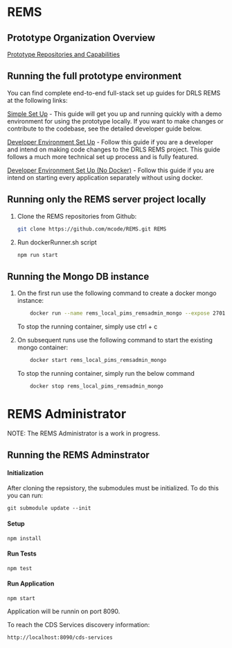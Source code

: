 # REMS

## Prototype Organization Overview
[Prototype Repositories and Capabilities](PrototypeRepositoriesAndCapabilities.md)

## Running the full prototype environment

You can find complete end-to-end full-stack set up guides for DRLS REMS at the following links:

[Simple Set Up](SimpleSetupGuide.md) - This guide will get you up and running quickly with a demo environment for using the prototype locally. If you want to make changes or contribute to the codebase, see the detailed developer guide below.

[Developer Environment Set Up](DeveloperSetupGuide.md) - Follow this guide if you are a developer and intend on making code changes to the DRLS REMS project. This guide follows a much more technical set up process and is fully featured.

[Developer Environment Set Up (No Docker)](EndToEndSetupGuide.md) - Follow this guide if you are intend on starting every application separately without using docker.

## Running only the REMS server project locally
1.  Clone the REMS repositories from Github:
    ```bash
    git clone https://github.com/mcode/REMS.git REMS  
    ```
2. Run dockerRunner.sh script
    ```bash
    npm run start
    ```

## Running the Mongo DB instance 
1. On the first run use the following command to create a docker mongo instance:
    ```bash
        docker run --name rems_local_pims_remsadmin_mongo --expose 27017 -p 27017:27017 -e MONGO_INITDB_ROOT_USERNAME='rems-admin-pims-root' -e MONGO_INITDB_ROOT_PASSWORD='rems-admin-pims-password' -v rems_local_pims_remsadmin_mongo:/data/db -v "$(pwd)"/mongo-init.js:/docker-entrypoint-initdb.d/mongo-init.js mongo
    ```
    To stop the running container, simply use ctrl + c


2. On subsequent runs use the following command to start the existing mongo container: 
    ```bash
        docker start rems_local_pims_remsadmin_mongo
    ```
    To stop the running container, simply run the below command
    ```bash
        docker stop rems_local_pims_remsadmin_mongo
    ```
# REMS Administrator
NOTE: The REMS Administrator is a work in progress.

## Running the REMS Adminstrator

#### Initialization
After cloning the repsistory, the submodules must be initialized. To do this you can run:

```
git submodule update --init
```
#### Setup
```
npm install
```
#### Run Tests
```
npm test
```
#### Run Application
```
npm start
```
Application will be runnin on port 8090.

To reach the CDS Services discovery information:

```
http://localhost:8090/cds-services
```

